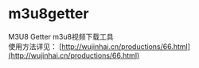 # m3u8getter
M3U8 Getter m3u8视频下载工具
<br/>
使用方法详见： [http://wujinhai.cn/productions/66.html](http://wujinhai.cn/productions/66.html)
